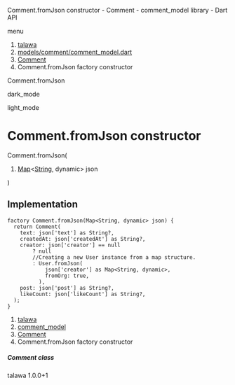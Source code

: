 




Comment.fromJson constructor - Comment - comment\_model library - Dart API







menu

1. [talawa](../../index.html)
2. [models/comment/comment\_model.dart](../../file-___home_harshil_Desktop_open-source_palisadoes_talawa_lib_models_comment_comment_model/)
3. [Comment](../../file-___home_harshil_Desktop_open-source_palisadoes_talawa_lib_models_comment_comment_model/Comment-class.html)
4. Comment.fromJson factory constructor

Comment.fromJson


dark\_mode

light\_mode




# Comment.fromJson constructor


Comment.fromJson(

1. [Map](https://api.flutter.dev/flutter/dart-core/Map-class.html)<[String](https://api.flutter.dev/flutter/dart-core/String-class.html), dynamic> json

)

## Implementation

```
factory Comment.fromJson(Map<String, dynamic> json) {
  return Comment(
    text: json['text'] as String?,
    createdAt: json['createdAt'] as String?,
    creator: json['creator'] == null
        ? null
        //Creating a new User instance from a map structure.
        : User.fromJson(
            json['creator'] as Map<String, dynamic>,
            fromOrg: true,
          ),
    post: json['post'] as String?,
    likeCount: json['likeCount'] as String?,
  );
}
```

 


1. [talawa](../../index.html)
2. [comment\_model](../../file-___home_harshil_Desktop_open-source_palisadoes_talawa_lib_models_comment_comment_model/)
3. [Comment](../../file-___home_harshil_Desktop_open-source_palisadoes_talawa_lib_models_comment_comment_model/Comment-class.html)
4. Comment.fromJson factory constructor

##### Comment class





talawa
1.0.0+1






